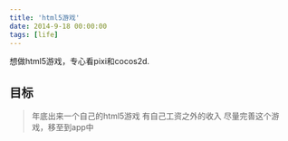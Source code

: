```yaml
---
title: 'html5游戏'
date: 2014-9-18 00:00:00
tags: [life]
---
```



想做html5游戏，专心看pixi和cocos2d.
## 目标
> 年底出来一个自己的html5游戏
> 有自己工资之外的收入
> 尽量完善这个游戏，移至到app中



